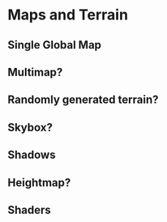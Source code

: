 # Maps and Terrain

## Single Global Map

## Multimap?

## Randomly generated terrain?

## Skybox?

## Shadows

## Heightmap?

## Shaders

